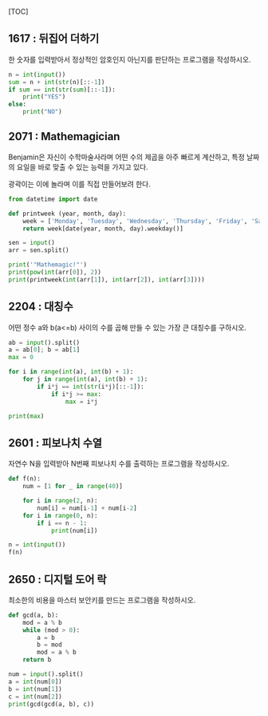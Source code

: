 [TOC]

## 1617 : 뒤집어 더하기

한 숫자를 입력받아서 정상적인 암호인지 아닌지를 판단하는 프로그램을 작성하시오.

``` python
n = int(input())
sum = n + int(str(n)[::-1])
if sum == int(str(sum)[::-1]):
    print("YES")
else: 
    print("NO")
```

## 2071 : Mathemagician

Benjamin은 자신이 수학마술사라며 어떤 수의 제곱을 아주 빠르게 계산하고, 특정 날짜의 요일을 바로 맞출 수 있는 능력을 가지고 있다.

광곽이는 이에 놀라며 이를 직접 만들어보려 한다.

``` python
from datetime import date

def printweek (year, month, day):
    week = ['Monday', 'Tuesday', 'Wednesday', 'Thursday', 'Friday', 'Saturday', 'Sunday']
    return week[date(year, month, day).weekday()]

sen = input()
arr = sen.split()

print('"Mathemagic!"')
print(pow(int(arr[0]), 2))
print(printweek(int(arr[1]), int(arr[2]), int(arr[3])))
```

## 2204 : 대칭수

어떤 정수 a와 b(a<=b) 사이의 수를 곱해 만들 수 있는 가장 큰 대칭수를 구하시오.

``` python
ab = input().split()
a = ab[0]; b = ab[1]
max = 0

for i in range(int(a), int(b) + 1):
    for j in range(int(a), int(b) + 1):
        if i*j == int(str(i*j)[::-1]):
            if i*j >= max:
                max = i*j

print(max)
``` 

## 2601 : 피보나치 수열 

자연수 N을 입력받아 N번째 피보나치 수를 출력하는 프로그램을 작성하시오.

``` python
def f(n):
    num = [1 for _ in range(40)]

    for i in range(2, n):
        num[i] = num[i-1] + num[i-2]
    for i in range(0, n):
        if i == n - 1:
            print(num[i])

n = int(input())
f(n)
```

## 2650 : 디지털 도어 락 

최소한의 비용을 마스터 보안키를 만드는 프로그램을 작성하시오.

``` python
def gcd(a, b):
    mod = a % b
    while (mod > 0):
        a = b
        b = mod
        mod = a % b
    return b

num = input().split()
a = int(num[0])
b = int(num[1])
c = int(num[2])
print(gcd(gcd(a, b), c))
```
